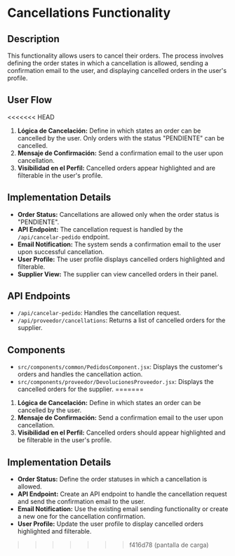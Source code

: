 # Cancellations Functionality

## Description
This functionality allows users to cancel their orders. The process involves defining the order states in which a cancellation is allowed, sending a confirmation email to the user, and displaying cancelled orders in the user's profile.

## User Flow
<<<<<<< HEAD
1.  **Lógica de Cancelación:** Define in which states an order can be cancelled by the user. Only orders with the status "PENDIENTE" can be cancelled.
2.  **Mensaje de Confirmación:** Send a confirmation email to the user upon cancellation.
3.  **Visibilidad en el Perfil:** Cancelled orders appear highlighted and are filterable in the user's profile.

## Implementation Details
*   **Order Status:** Cancellations are allowed only when the order status is "PENDIENTE".
*   **API Endpoint:** The cancellation request is handled by the `/api/cancelar-pedido` endpoint.
*   **Email Notification:** The system sends a confirmation email to the user upon successful cancellation.
*   **User Profile:** The user profile displays cancelled orders highlighted and filterable.
*   **Supplier View:** The supplier can view cancelled orders in their panel.

## API Endpoints
*   `/api/cancelar-pedido`: Handles the cancellation request.
*   `/api/proveedor/cancellations`: Returns a list of cancelled orders for the supplier.

## Components
*   `src/components/common/PedidosComponent.jsx`: Displays the customer's orders and handles the cancellation action.
*   `src/components/proveedor/DevolucionesProveedor.jsx`: Displays the cancelled orders for the supplier.
=======
1.  **Lógica de Cancelación:** Define in which states an order can be cancelled by the user.
2.  **Mensaje de Confirmación:** Send a confirmation email to the user upon cancellation.
3.  **Visibilidad en el Perfil:** Cancelled orders should appear highlighted and be filterable in the user's profile.

## Implementation Details
*   **Order Status:** Define the order statuses in which a cancellation is allowed.
*   **API Endpoint:** Create an API endpoint to handle the cancellation request and send the confirmation email to the user.
*   **Email Notification:** Use the existing email sending functionality or create a new one for the cancellation confirmation.
*   **User Profile:** Update the user profile to display cancelled orders highlighted and filterable.
>>>>>>> f416d78 (pantalla de carga)
